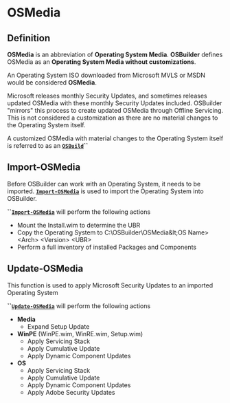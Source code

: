 # OSMedia

## Definition

**OSMedia** is an abbreviation of **Operating System Media**.  **OSBuilder** defines OSMedia as an **Operating System Media without customizations**.

An Operating System ISO downloaded from Microsoft MVLS or MSDN would be considered **OSMedia**.

Microsoft releases monthly Security Updates, and sometimes releases updated OSMedia with these monthly Security Updates included.  OSBuilder "mirrors" this process to create updated OSMedia through Offline Servicing.  This is not considered a customization as there are no material changes to the Operating System itself.

A customized OSMedia with material changes to the Operating System itself is referred to as an [**`OSBuild`**](../osbuild/)**\`\`**

## Import-OSMedia

Before OSBuilder can work with an Operating System, it needs to be imported.  [**`Import-OSMedia`**](import-osmedia.md) is used to import the Operating System into OSBuilder.

**\`\`**[**`Import-OSMedia`**](import-osmedia.md) will perform the following actions

* Mount the Install.wim to determine the UBR
* Copy the Operating System to C:\OSBuilder\OSMedia\&lt;OS Name&gt; &lt;Arch&gt; &lt;Version&gt; &lt;UBR&gt;
* Perform a full inventory of installed Packages and Components

## Update-OSMedia

This function is used to apply Microsoft Security Updates to an imported Operating System

**\`\`**[**`Update-OSMedia`**](update-osmedia/) will perform the following actions

* **Media**
  * Expand Setup Update
* **WinPE** \(WinPE.wim, WinRE.wim, Setup.wim\)
  * Apply Servicing Stack
  * Apply Cumulative Update
  * Apply Dynamic Component Updates
* **OS**
  * Apply Servicing Stack
  * Apply Cumulative Update
  * Apply Dynamic Component Updates
  * Apply Adobe Security Updates



